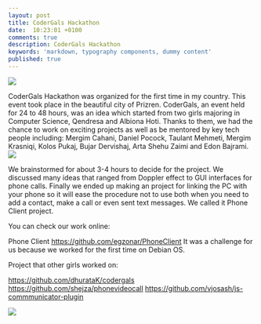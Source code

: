 ```yaml
---
layout: post
title: CoderGals Hackathon
date:  10:23:01 +0100
comments: true
description: CoderGals Hackathon
keywords: 'markdown, typography components, dummy content'
published: true
---
```


<img src="https://elenagjevukaj.github.io/assets/images/20708297_141895606405235_6461713773095992346_n.png">

CoderGals Hackathon was organized for the first time in my country. This event took place in the beautiful city of Prizren. 
CoderGals, an event held for 24 to 48 hours, was an idea which started from two girls majoring in Computer Science, Qendresa and Albiona Hoti. 
Thanks to them, we had the chance to work on exciting projects as well as be mentored by key tech people including: Mergim Cahani, Daniel Pocock, Taulant Mehmeti, Mergim Krasniqi, Kolos Pukaj, Bujar Dervishaj, Arta Shehu Zaimi and Edon Bajrami.
<img src="https://elenagjevukaj.github.io/assets/images/Codergals_2.jpg">

We brainstormed for about 3-4 hours to decide for the project. We discussed many ideas that ranged from Doppler effect to GUI interfaces for phone calls. Finally we ended up making an project for linking the PC with your phone so it will ease the procedure not to use both when you need to add a contact, make a call or even sent text messages.
We called it Phone Client project. 

You can check our work online:

Phone Client 
https://github.com/egzonar/PhoneClient
It was a challenge for us because we worked for the first time on Debian OS.

Project that other girls worked on: 

https://github.com/dhurataK/codergals
https://github.com/shejza/phonevideocall
https://github.com/vjosash/js-commmunicator-plugin

<img src="https://elenagjevukaj.github.io/assets/images/Codergals_prizren-770x513.jpg">
